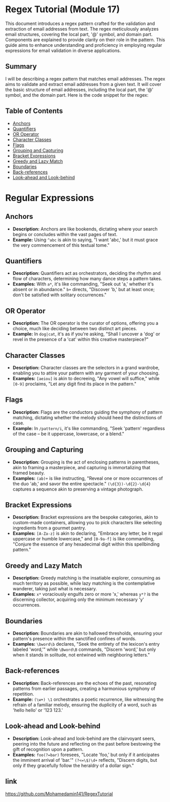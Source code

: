 # Regex Tutorial (Module 17)

This document introduces a regex pattern crafted for the validation and extraction of email addresses from text. The regex meticulously analyzes email structures, covering the local part, '@' symbol, and domain part. Components are explained to provide clarity on their role in the pattern. This guide aims to enhance understanding and proficiency in employing regular expressions for email validation in diverse applications.
## Summary

I will be describing a regex pattern that matches email addresses. The regex aims to validate and extract email addresses from a given text. It will cover the basic structure of email addresses, including the local part, the '@' symbol, and the domain part. Here is the code snippet for the regex:

## Table of Contents

- [Anchors](#anchors)
- [Quantifiers](#quantifiers)
- [OR Operator](#or-operator)
- [Character Classes](#character-classes)
- [Flags](#flags)
- [Grouping and Capturing](#grouping-and-capturing)
- [Bracket Expressions](#bracket-expressions)
- [Greedy and Lazy Match](#greedy-and-lazy-match)
- [Boundaries](#boundaries)
- [Back-references](#back-references)
- [Look-ahead and Look-behind](#look-ahead-and-look-behind)

# Regular Expressions 

##  Anchors
- **Description:** Anchors are like bookends, dictating where your search begins or concludes within the vast pages of text.
- **Example:** Using `^abc` is akin to saying, "I want 'abc,' but it must grace the very commencement of this textual tome."

##  Quantifiers
- **Description:** Quantifiers act as orchestrators, deciding the rhythm and flow of characters, determining how many dance steps a pattern takes.
- **Examples:** With `a*`, it's like commanding, "Seek out 'a,' whether it's absent or in abundance." `b+` directs, "Discover 'b,' but at least once; don't be satisfied with solitary occurrences."

##  OR Operator
- **Description:** The OR operator is the curator of options, offering you a choice, much like deciding between two distinct art pieces.
- **Example:** In `dog|cat`, it's as if you're asking, "Shall I uncover a 'dog' or revel in the presence of a 'cat' within this creative masterpiece?"

##  Character Classes
- **Description:** Character classes are the selectors in a grand wardrobe, enabling you to attire your pattern with any garment of your choosing.
- **Examples:** `[aeiou]` is akin to decreeing, "Any vowel will suffice," while `[0-9]` proclaims, "Let any digit find its place in the pattern."

## Flags
- **Description:** Flags are the conductors guiding the symphony of pattern matching, dictating whether the melody should heed the distinctions of case.
- **Example:** In `/pattern/i`, it's like commanding, "Seek 'pattern' regardless of the case – be it uppercase, lowercase, or a blend."

##  Grouping and Capturing
- **Description:** Grouping is the act of enclosing patterns in parentheses, akin to framing a masterpiece, and capturing is immortalizing that framed beauty.
- **Examples:** `(ab)+` is like instructing, "Reveal one or more occurrences of the duo 'ab,' and savor the entire spectacle." `(\d{3})-\d{2}-\d{4}` captures a sequence akin to preserving a vintage photograph.

##  Bracket Expressions
- **Description:** Bracket expressions are the bespoke categories, akin to custom-made containers, allowing you to pick characters like selecting ingredients from a gourmet pantry.
- **Examples:** `[A-Za-z]` is akin to declaring, "Embrace any letter, be it regal uppercase or humble lowercase," and `[0-9a-f]` is like commanding, "Conjure the essence of any hexadecimal digit within this spellbinding pattern."

##  Greedy and Lazy Match
- **Description:** Greedy matching is the insatiable explorer, consuming as much territory as possible, while lazy matching is the contemplative wanderer, taking just what is necessary.
- **Examples:** `x*` voraciously engulfs zero or more 'x,' whereas `y*?` is the discerning collector, acquiring only the minimum necessary 'y' occurrences.

##  Boundaries
- **Description:** Boundaries are akin to hallowed thresholds, ensuring your pattern's presence within the sanctified confines of words.
- **Examples:** `\bword\b` declares, "Seek the entirety of the lexicon's entry labeled 'word,'" while `\Bword\B` commands, "Discern 'word,' but only when it stands in solitude, not entwined with neighboring letters."

##  Back-references
- **Description:** Back-references are the echoes of the past, resonating patterns from earlier passages, creating a harmonious symphony of repetition.
- **Example:** `(\w+) \1` orchestrates a poetic recurrence, like witnessing the refrain of a familiar melody, ensuring the duplicity of a word, such as 'hello hello' or '123 123.'

##  Look-ahead and Look-behind
- **Description:** Look-ahead and look-behind are the clairvoyant seers, peering into the future and reflecting on the past before bestowing the gift of recognition upon a pattern.
- **Examples:** `foo(?=bar)` foresees, "Locate 'foo,' but only if it anticipates the imminent arrival of 'bar.'" `(?<=\$)\d+` reflects, "Discern digits, but only if they gracefully follow the heraldry of a dollar sign."


## link
https://github.com/Mohamedamin141/RegexTutorial
